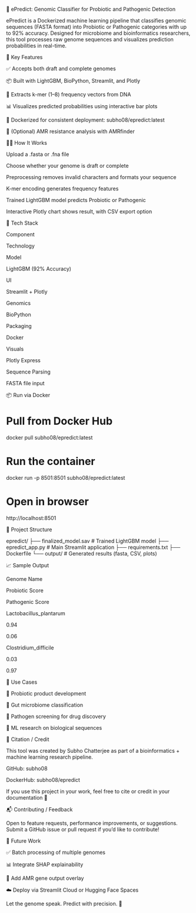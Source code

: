 🧬 ePredict: Genomic Classifier for Probiotic and Pathogenic Detection

ePredict is a Dockerized machine learning pipeline that classifies genomic sequences (FASTA format) into Probiotic or Pathogenic categories with up to 92% accuracy. Designed for microbiome and bioinformatics researchers, this tool processes raw genome sequences and visualizes prediction probabilities in real-time.

🚀 Key Features

✅ Accepts both draft and complete genomes

📦 Built with LightGBM, BioPython, Streamlit, and Plotly

🔬 Extracts k-mer (1–8) frequency vectors from DNA

📊 Visualizes predicted probabilities using interactive bar plots

🐳 Dockerized for consistent deployment: subho08/epredict:latest

🧪 (Optional) AMR resistance analysis with AMRfinder

🧑‍🔬 How It Works

Upload a .fasta or .fna file

Choose whether your genome is draft or complete

Preprocessing removes invalid characters and formats your sequence

K-mer encoding generates frequency features

Trained LightGBM model predicts Probiotic or Pathogenic

Interactive Plotly chart shows result, with CSV export option

🧪 Tech Stack

Component

Technology

Model

LightGBM (92% Accuracy)

UI

Streamlit + Plotly

Genomics

BioPython

Packaging

Docker

Visuals

Plotly Express

Sequence Parsing

FASTA file input

📦 Run via Docker

# Pull from Docker Hub
docker pull subho08/epredict:latest

# Run the container
docker run -p 8501:8501 subho08/epredict:latest

# Open in browser
http://localhost:8501

📁 Project Structure

epredict/
├── finalized_model.sav       # Trained LightGBM model
├── epredict_app.py           # Main Streamlit application
├── requirements.txt
├── Dockerfile
└── output/                   # Generated results (fasta, CSV, plots)

📈 Sample Output

Genome Name

Probiotic Score

Pathogenic Score

Lactobacillus_plantarum

0.94

0.06

Clostridium_difficile

0.03

0.97

🧪 Use Cases

💊 Probiotic product development

🧬 Gut microbiome classification

🔬 Pathogen screening for drug discovery

🧠 ML research on biological sequences

📄 Citation / Credit

This tool was created by Subho Chatterjee as part of a bioinformatics + machine learning research pipeline.

GitHub: subho08

DockerHub: subho08/epredict

If you use this project in your work, feel free to cite or credit in your documentation 🙌

📬 Contributing / Feedback

Open to feature requests, performance improvements, or suggestions. Submit a GitHub issue or pull request if you’d like to contribute!

🧠 Future Work

✅ Batch processing of multiple genomes

📊 Integrate SHAP explainability

🔄 Add AMR gene output overlay

☁️ Deploy via Streamlit Cloud or Hugging Face Spaces

Let the genome speak. Predict with precision. 🧬

